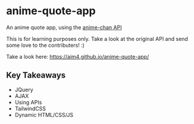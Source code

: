# anime-quote-app
An anime quote app, using the [anime-chan API](https://github.com/RocktimSaikia/anime-chan)

This is for learning purposes only. Take a look at the original API and send some love to the contributers! :)

Take a look here: https://aim4.github.io/anime-quote-app/

## Key Takeaways
- JQuery
- AJAX
- Using APIs
- TailwindCSS
- Dynamic HTML/CSS/JS
